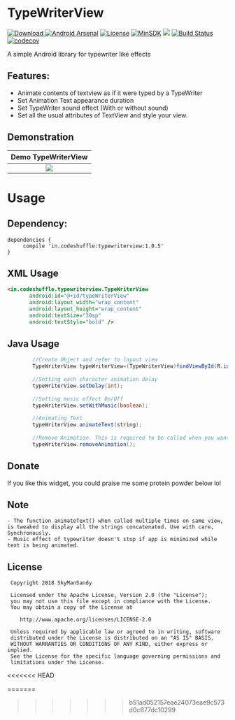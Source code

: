 # TypeWriterView

[ ![Download](https://api.bintray.com/packages/skymansandy/Test/typewriterview/images/download.svg) ](https://bintray.com/skymansandy/Test/typewriterview/_latestVersion) [![Android Arsenal](https://img.shields.io/badge/Android%20Arsenal-FloatingLabelEditText-brightgreen.svg?style=flat)](https://android-arsenal.com/details/1/6727)
[![License](https://img.shields.io/badge/License%20-Apache%202-337ab7.svg)](https://www.apache.org/licenses/LICENSE-2.0)
[![MinSDK](https://img.shields.io/badge/API-16%2B-brightgreen.svg?style=flat)](https://android-arsenal.com/api?level=16)
[![](https://jitpack.io/v/james602152002/FloatingLabelEditText.svg)](https://jitpack.io/#james602152002/FloatingLabelEditText)
[![Build Status](https://travis-ci.org/james602152002/FloatingLabelEditText.svg?branch=master)](https://travis-ci.org/james602152002/FloatingLabelEditText)
[![codecov](https://codecov.io/gh/james602152002/FloatingLabelEditText/branch/master/graph/badge.svg)](https://codecov.io/gh/james602152002/FloatingLabelEditText)

A simple Android library for typewriter like effects

## Features:

 - Animate contents of textview as if it were typed by a TypeWriter
 - Set Animation Text appearance duration
 - Set TypeWriter sound effect (With or without sound)
 - Set all the usual attributes of TextView and style your view.
 
## Demonstration
 
 |Demo TypeWriterView|
 |:---:|
 |![](../art/demoTypeWriterView.gif)|
 
# Usage
## Dependency:
 
 ```
 dependencies {
      compile 'in.codeshuffle:typewriterview:1.0.5'
 }
 ```
 
 ## XML Usage
 ```xml
 <in.codeshuffle.typewriterview.TypeWriterView
        android:id="@+id/typeWriterView"
        android:layout_width="wrap_content"
        android:layout_height="wrap_content"
        android:textSize="30sp"
        android:textStyle="bold" />           
 ```
 
 ## Java Usage
 ```java
         //Create Object and refer to layout view
         TypeWriterView typeWriterView=(TypeWriterView)findViewById(R.id.typeWriterView);
         
         //Setting each character animation delay
         typeWriterView.setDelay(int);
         
         //Setting music effect On/Off
         typeWriterView.setWithMusic(boolean);
          
         //Animating Text
         typeWriterView.animateText(string);
         
         //Remove Animation. This is required to be called when you want to minimize the app while animation is going on. Call this in onPause() or onStop()
         typeWriterView.removeAnimation();
 ```  
 ## Donate
 
 If you like this widget, you could praise me some protein powder below lol
 
 ## Note
 ```
 - The function animateText() when called multiple times on same view, is tweaked to display all the strings concatenated. Use with care, Synchronously.
 - Music effect of typewriter doesn't stop if app is minimized while text is being animated.
 ```
 
 License
 -------
 
     Copyright 2018 SkyManSandy
 
     Licensed under the Apache License, Version 2.0 (the "License");
     you may not use this file except in compliance with the License.
     You may obtain a copy of the License at
 
        http://www.apache.org/licenses/LICENSE-2.0
 
     Unless required by applicable law or agreed to in writing, software
     distributed under the License is distributed on an "AS IS" BASIS,
     WITHOUT WARRANTIES OR CONDITIONS OF ANY KIND, either express or implied.
     See the License for the specific language governing permissions and
     limitations under the License.
<<<<<<< HEAD

=======
>>>>>>> b51ad052157eae24073eae9c573d0c677dc10299

